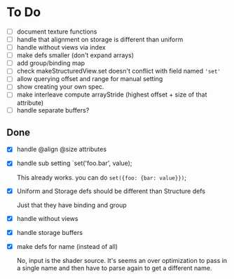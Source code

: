 # To Do

- [ ] document texture functions
- [ ] handle that alignment on storage is different than uniform
- [ ] handle without views via index
- [ ] make defs smaller (don't expand arrays)
- [ ] add group/binding map
- [ ] check makeStructuredView.set doesn't conflict with field named `'set'`
- [ ] allow querying offset and range for manual setting
- [ ] show creating your own spec.
- [ ] make interleave compute arrayStride (highest offset + size of that attribute)
- [ ] handle separate buffers?

## Done

- [X] handle @align @size attributes
- [X] handle sub setting `set('foo.bar', value);

  This already works. you can do `set({foo: {bar: value}})`;

- [X] Uniform and Storage defs should be different than Structure defs

  Just that they have binding and group

- [X] handle without views
- [X] handle storage buffers
- [X] make defs for name (instead of all)

  No, input is the shader source. It's seems an over optimization
  to pass in a single name and then have to parse again to get a different
  name.
